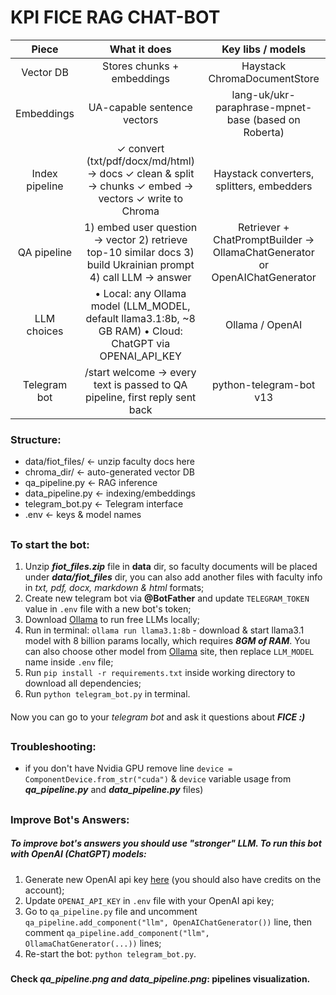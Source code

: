 # KPI FICE RAG CHAT-BOT

|      Piece     |                                                         What it does                                                         |                              Key libs / models                             |
|:--------------:|:----------------------------------------------------------------------------------------------------------------------------:|:--------------------------------------------------------------------------:|
| Vector DB      | Stores chunks + embeddings                                                                                                   | Haystack ChromaDocumentStore                                               |
| Embeddings     | UA-capable sentence vectors                                                                                                  | lang-uk/ukr-paraphrase-mpnet-base (based on Roberta)                       |
| Index pipeline | ✓ convert (txt/pdf/docx/md/html) → docs ✓ clean & split → chunks ✓ embed → vectors ✓ write to Chroma                         | Haystack converters, splitters, embedders                                  |
| QA pipeline    | 1) embed user question → vector 2) retrieve top-10 similar docs 3) build Ukrainian prompt 4) call LLM → answer | Retriever + ChatPromptBuilder → OllamaChatGenerator or OpenAIChatGenerator |
| LLM choices    | • Local: any Ollama model (LLM_MODEL, default llama3.1:8b, ~8 GB RAM) • Cloud: ChatGPT via OPENAI_API_KEY                    | Ollama / OpenAI                                                            |
| Telegram bot   | /start welcome → every text is passed to QA pipeline, first reply sent back                                                  | python-telegram-bot v13                                                    |

####
####
### Structure:
- data/fiot_files/   ← unzip faculty docs here
- chroma_dir/        ← auto-generated vector DB
- qa_pipeline.py     ← RAG inference
- data_pipeline.py   ← indexing/embeddings
- telegram_bot.py    ← Telegram interface
- .env               ← keys & model names


##
### To start the bot:
1. Unzip ***fiot_files.zip*** file in **data** dir, so faculty documents will be placed under ***data/fiot_files*** dir, you can also add another files with faculty info in *txt, pdf, docx, markdown & html* formats;
2. Create new telegram bot via **@BotFather** and update `TELEGRAM_TOKEN` value in `.env` file with a new bot's token;
3. Download [Ollama](https://ollama.com/download) to run free LLMs locally;
4. Run in terminal: `ollama run llama3.1:8b` - download & start llama3.1 model with 8 billion params locally, which requires ***8GM of RAM***. You can also choose other model from [Ollama](https://ollama.com/search) site, then replace `LLM_MODEL` name inside `.env` file;
5. Run `pip install -r requirements.txt` inside working directory to download all dependencies;
7. Run `python telegram_bot.py` in terminal.

####
Now you can go to your *telegram bot* and ask it questions about ***FICE :)***


##
### Troubleshooting:
- if you don't have Nvidia GPU remove line `device = ComponentDevice.from_str("cuda")` & `device` variable usage from ***qa_pipeline.py*** and ***data_pipeline.py*** files)

##
### Improve Bot's Answers:
##### To improve bot's answers you should use "stronger" LLM. To run this bot with OpenAI (ChatGPT) models:
1. Generate new OpenAI api key [here](https://platform.openai.com/api-keys) (you should also have credits on the account);
2. Update `OPENAI_API_KEY` in `.env` file with your OpenAI api key;
3. Go to `qa_pipeline.py` file and uncomment `qa_pipeline.add_component("llm", OpenAIChatGenerator())` line, then comment `qa_pipeline.add_component("llm", OllamaChatGenerator(...))` lines;
4. Re-start the bot: `python telegram_bot.py`.

###
#### Check *qa_pipeline.png and data_pipeline.png*: pipelines visualization.
